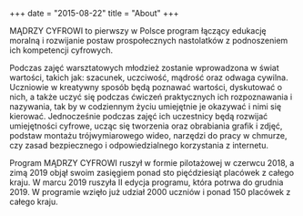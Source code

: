 +++
date = "2015-08-22"
title = "About"
+++


MĄDRZY CYFROWI to pierwszy w Polsce program łączący edukację moralną i
rozwijanie postaw prospołecznych nastolatków z podnoszeniem ich kompetencji
cyfrowych.

Podczas zajęć warsztatowych młodzież zostanie wprowadzona w świat wartości,
takich jak: szacunek, uczciwość, mądrość oraz odwaga cywilna. Uczniowie w
kreatywny sposób będą poznawać wartości, dyskutować o nich, a także uczyć się
podczas ćwiczeń praktycznych ich rozpoznawania i nazywania, tak by w codziennym
życiu umiejętnie je okazywać i nimi się kierować. Jednocześnie podczas zajęć
ich uczestnicy będą rozwijać umiejętności cyfrowe, ucząc się tworzenia oraz
obrabiania grafik i zdjęć, podstaw montażu trójwymiarowego wideo, narzędzi do
pracy w chmurze, czy zasad bezpiecznego i odpowiedzialnego korzystania z
internetu.

Program MĄDRZY CYFROWI ruszył w formie pilotażowej w czerwcu 2018, a zimą 2019
objął swoim zasięgiem ponad sto pięćdziesiąt placówek z całego kraju. W marcu
2019 ruszyła II edycja programu, która potrwa do grudnia 2019. W programie
wzięło już udział 2000 uczniów i ponad 150 placówek z całego kraju.
